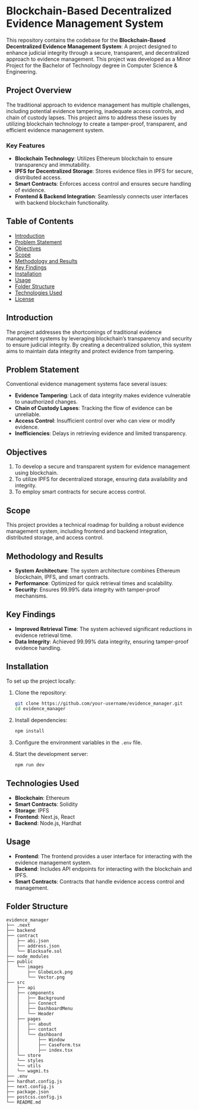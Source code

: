 # Blockchain-Based Decentralized Evidence Management System

This repository contains the codebase for the **Blockchain-Based Decentralized Evidence Management System**: A project designed to enhance judicial integrity through a secure, transparent, and decentralized approach to evidence management. This project was developed as a Minor Project for the Bachelor of Technology degree in Computer Science & Engineering.

## Project Overview

The traditional approach to evidence management has multiple challenges, including potential evidence tampering, inadequate access controls, and chain of custody lapses. This project aims to address these issues by utilizing blockchain technology to create a tamper-proof, transparent, and efficient evidence management system.

### Key Features

- **Blockchain Technology**: Utilizes Ethereum blockchain to ensure transparency and immutability.
- **IPFS for Decentralized Storage**: Stores evidence files in IPFS for secure, distributed access.
- **Smart Contracts**: Enforces access control and ensures secure handling of evidence.
- **Frontend & Backend Integration**: Seamlessly connects user interfaces with backend blockchain functionality.

## Table of Contents

- [Introduction](#introduction)
- [Problem Statement](#problem-statement)
- [Objectives](#objectives)
- [Scope](#scope)
- [Methodology and Results](#methodology-and-results)
- [Key Findings](#key-findings)
- [Installation](#installation)
- [Usage](#usage)
- [Folder Structure](#folder-structure)
- [Technologies Used](#technologies-used)
- [License](#license)

## Introduction

The project addresses the shortcomings of traditional evidence management systems by leveraging blockchain’s transparency and security to ensure judicial integrity. By creating a decentralized solution, this system aims to maintain data integrity and protect evidence from tampering.

## Problem Statement

Conventional evidence management systems face several issues:
- **Evidence Tampering**: Lack of data integrity makes evidence vulnerable to unauthorized changes.
- **Chain of Custody Lapses**: Tracking the flow of evidence can be unreliable.
- **Access Control**: Insufficient control over who can view or modify evidence.
- **Inefficiencies**: Delays in retrieving evidence and limited transparency.

## Objectives

1. To develop a secure and transparent system for evidence management using blockchain.
2. To utilize IPFS for decentralized storage, ensuring data availability and integrity.
3. To employ smart contracts for secure access control.

## Scope

This project provides a technical roadmap for building a robust evidence management system, including frontend and backend integration, distributed storage, and access control.

## Methodology and Results

- **System Architecture**: The system architecture combines Ethereum blockchain, IPFS, and smart contracts.
- **Performance**: Optimized for quick retrieval times and scalability.
- **Security**: Ensures 99.99% data integrity with tamper-proof mechanisms.

## Key Findings

- **Improved Retrieval Time**: The system achieved significant reductions in evidence retrieval time.
- **Data Integrity**: Achieved 99.99% data integrity, ensuring tamper-proof evidence handling.

## Installation

To set up the project locally:

1. Clone the repository:
   ```bash
   git clone https://github.com/your-username/evidence_manager.git
   cd evidence_manager
   ```

2. Install dependencies:
   ```bash
   npm install
   ```

3. Configure the environment variables in the `.env` file.

4. Start the development server:
   ```bash
   npm run dev
   ```

## Technologies Used

- **Blockchain**: Ethereum
- **Smart Contracts**: Solidity
- **Storage**: IPFS
- **Frontend**: Next.js, React
- **Backend**: Node.js, Hardhat

## Usage

- **Frontend**: The frontend provides a user interface for interacting with the evidence management system.
- **Backend**: Includes API endpoints for interacting with the blockchain and IPFS.
- **Smart Contracts**: Contracts that handle evidence access control and management.

## Folder Structure

```plaintext
evidence_manager
├── .next
├── backend
├── contract
│   ├── abi.json
│   ├── address.json
│   └── Blocksafe.sol
├── node_modules
├── public
│   └── images
│       ├── GlobeLock.png
│       └── Vector.png
├── src
│   ├── api
│   ├── components
│   │   ├── Background
│   │   ├── Connect
│   │   ├── DashboardMenu
│   │   └── Header
│   ├── pages
│   │   ├── about
│   │   ├── contact
│   │   └── dashboard
│   │       ├── Window
│   │       ├── CaseForm.tsx
│   │       ├── index.tsx
│   └── store
│   └── styles
│   └── utils
│   └── wagmi.ts
├── .env
├── hardhat.config.js
├── next.config.js
├── package.json
├── postcss.config.js
└── README.md
```

